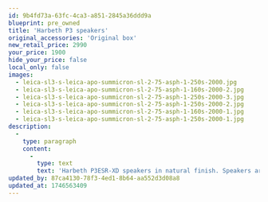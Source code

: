 ```yaml
---
id: 9b4fd73a-63fc-4ca3-a851-2845a36ddd9a
blueprint: pre_owned
title: 'Harbeth P3 speakers'
original_accessories: 'Original box'
new_retail_price: 2990
your_price: 1900
hide_your_price: false
local_only: false
images:
  - leica-sl3-s-leica-apo-summicron-sl-2-75-asph-1-250s-2000.jpg
  - leica-sl3-s-leica-apo-summicron-sl-2-75-asph-1-160s-2000-2.jpg
  - leica-sl3-s-leica-apo-summicron-sl-2-75-asph-1-250s-2000-3.jpg
  - leica-sl3-s-leica-apo-summicron-sl-2-75-asph-1-250s-2000-2.jpg
  - leica-sl3-s-leica-apo-summicron-sl-2-75-asph-1-160s-2000-1.jpg
  - leica-sl3-s-leica-apo-summicron-sl-2-75-asph-1-250s-2000-1.jpg
description:
  -
    type: paragraph
    content:
      -
        type: text
        text: 'Harbeth P3ESR-XD speakers in natural finish. Speakers are in excellent physical and functional condition, wth no marks or blemishes, and sold as new for $2,990.00.'
updated_by: 87ca4130-78f3-4ed1-8b64-aa552d3d08a8
updated_at: 1746563409
---
```

